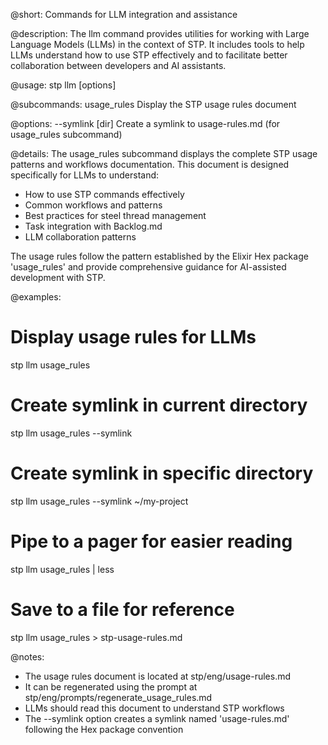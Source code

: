 @short:
Commands for LLM integration and assistance

@description:
The llm command provides utilities for working with Large Language Models (LLMs)
in the context of STP. It includes tools to help LLMs understand how to use STP
effectively and to facilitate better collaboration between developers and AI assistants.

@usage:
stp llm <subcommand> [options]

@subcommands:
usage_rules    Display the STP usage rules document

@options:
--symlink [dir]    Create a symlink to usage-rules.md (for usage_rules subcommand)

@details:
The usage_rules subcommand displays the complete STP usage patterns and workflows
documentation. This document is designed specifically for LLMs to understand:

- How to use STP commands effectively
- Common workflows and patterns
- Best practices for steel thread management
- Task integration with Backlog.md
- LLM collaboration patterns

The usage rules follow the pattern established by the Elixir Hex package 'usage_rules'
and provide comprehensive guidance for AI-assisted development with STP.

@examples:
# Display usage rules for LLMs
stp llm usage_rules

# Create symlink in current directory
stp llm usage_rules --symlink

# Create symlink in specific directory
stp llm usage_rules --symlink ~/my-project

# Pipe to a pager for easier reading
stp llm usage_rules | less

# Save to a file for reference
stp llm usage_rules > stp-usage-rules.md

@notes:
- The usage rules document is located at stp/eng/usage-rules.md
- It can be regenerated using the prompt at stp/eng/prompts/regenerate_usage_rules.md
- LLMs should read this document to understand STP workflows
- The --symlink option creates a symlink named 'usage-rules.md' following the Hex package convention